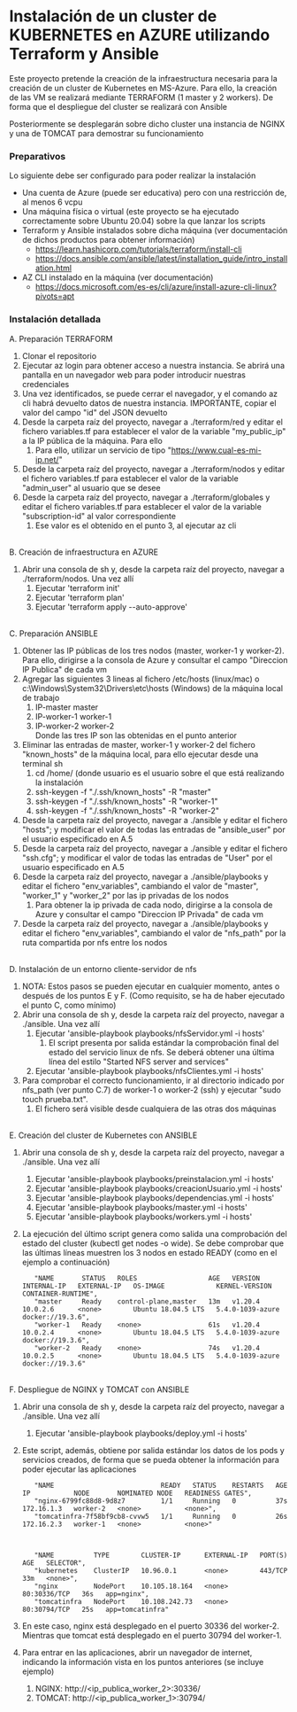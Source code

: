 # Instalación de un cluster de KUBERNETES en AZURE utilizando Terraform y Ansible

Este proyecto pretende la creación de la infraestructura necesaria para la creación de un cluster de Kubernetes en MS-Azure.
Para ello, la creación de las VM se realizará mediante TERRAFORM (1 master y 2 workers). De forma que el despliegue del cluster se realizará con Ansible

Posteriormente se desplegarán sobre dicho cluster una instancia de NGINX y una de TOMCAT para demostrar su funcionamiento


### Preparativos

Lo siguiente debe ser configurado para poder realizar la instalación

* Una cuenta de Azure (puede ser educativa) pero con una restricción de, al menos 6 vcpu
* Una máquina física o virtual (este proyecto se ha ejecutado correctamente sobre Ubuntu 20.04) sobre la que lanzar los scripts
* Terraform y Ansible instalados sobre dicha máquina (ver documentación de dichos productos para obtener información)
    * https://learn.hashicorp.com/tutorials/terraform/install-cli
    * https://docs.ansible.com/ansible/latest/installation_guide/intro_installation.html
* AZ CLI instalado en la máquina (ver documentación)
    * https://docs.microsoft.com/es-es/cli/azure/install-azure-cli-linux?pivots=apt



### Instalación detallada

A. Preparación TERRAFORM

  1. Clonar el repositorio
  2. Ejecutar az login para obtener acceso a nuestra instancia. Se abrirá una pantalla en un navegador web para poder introducir nuestras credenciales
  3. Una vez identificados, se puede cerrar el navegador, y el comando az cli habrá devuelto datos de nuestra instancia. IMPORTANTE, copiar el valor del campo "id" del JSON devuelto
  4. Desde la carpeta raíz del proyecto, navegar a ./terraform/red y editar el fichero variables.tf para establecer el valor de la variable "my_public_ip" a la IP pública de la máquina. Para ello
      1. Para ello, utilizar un servicio de tipo "https://www.cual-es-mi-ip.net/"
  5. Desde la carpeta raíz del proyecto, navegar a ./terraform/nodos y editar el fichero variables.tf para establecer el valor de la variable "admin_user" al usuario que se desee
  6. Desde la carpeta raíz del proyecto, navegar a ./terraform/globales y editar el fichero variables.tf para establecer el valor de la variable "subscription-id" al valor correspondiente
      1. Ese valor es el obtenido en el punto 3, al ejecutar az cli

<br/>
B. Creación de infraestructura en AZURE

  1. Abrir una consola de sh y, desde la carpeta raíz del proyecto, navegar a ./terraform/nodos. Una vez allí
      1. Ejecutar 'terraform init' 
      2. Ejecutar 'terraform plan'
      3. Ejecutar 'terraform apply --auto-approve'

<br/>
C. Preparación ANSIBLE
 
  1. Obtener las IP públicas de los tres nodos (master, worker-1 y worker-2). Para ello, dirigirse a la consola de Azure y consultar el campo "Direccion IP Publica" de cada vm
  2. Agregar las siguientes 3 lineas al fichero /etc/hosts (linux/mac) o c:\Windows\System32\Drivers\etc\hosts (Windows) de la máquina local de trabajo
      1. IP-master   	master
      2. IP-worker-1   worker-1
      3. IP-worker-2  	worker-2
     <br/>Donde las tres IP son las obtenidas en el punto anterior
  3. Eliminar las entradas de master, worker-1 y worker-2 del fichero "known_hosts" de la máquina local, para ello ejecutar desde una terminal sh
      1. cd /home/<usuario> (donde usuario es el usuario sobre el que está realizando la instalación
      1. ssh-keygen -f "./.ssh/known_hosts" -R "master" 
      2. ssh-keygen -f "./.ssh/known_hosts" -R "worker-1" 
      3. ssh-keygen -f "./.ssh/known_hosts" -R "worker-2" 
  4. Desde la carpeta raíz del proyecto, navegar a ./ansible y editar el fichero "hosts"; y modificar el valor de todas las entradas de "ansible_user" por el usuario especificado en A.5
  5. Desde la carpeta raíz del proyecto, navegar a ./ansible y editar el fichero "ssh.cfg"; y modificar el valor de todas las entradas de "User" por el usuario especificado en A.5
  6. Desde la carpeta raíz del proyecto, navegar a ./ansible/playbooks y editar el fichero "env_variables", cambiando el valor de  "master", "worker_1" y "worker_2" por las ip privadas de los nodos
      1. Para obtener la ip privada de cada nodo, dirigirse a la consola de Azure y consultar el campo "Direccion IP Privada" de cada vm
  7. Desde la carpeta raíz del proyecto, navegar a ./ansible/playbooks y editar el fichero "env_variables", cambiando el valor de  "nfs_path" por la ruta compartida por nfs entre los nodos
      
 
<br/> 
D. Instalación de un entorno cliente-servidor de nfs

   1. NOTA: Estos pasos se pueden ejecutar en cualquier momento, antes o después de los puntos E y F. (Como requisito, se ha de haber ejecutado el punto C, como mínimo)
   2. Abrir una consola de sh y, desde la carpeta raíz del proyecto, navegar a ./ansible. Una vez allí
       1. Ejecutar 'ansible-playbook playbooks/nfsServidor.yml -i hosts'
           1. El script presenta por salida estándar la comprobación final del estado del servicio linux de nfs. Se deberá obtener una última línea del estilo "Started NFS server and services"
       2. Ejecutar 'ansible-playbook playbooks/nfsClientes.yml -i hosts'
   3. Para comprobar el correcto funcionamiento, ir al directorio indicado por nfs_path (ver punto C.7) de worker-1 o worker-2 (ssh) y ejecutar "sudo touch prueba.txt". 
       1. El fichero será visible desde cualquiera de las otras dos máquinas
 
<br/>      
E. Creación del cluster de Kubernetes con ANSIBLE

  1. Abrir una consola de sh y, desde la carpeta raíz del proyecto, navegar a ./ansible. Una vez allí
      1. Ejecutar 'ansible-playbook playbooks/preinstalacion.yml -i hosts' 
      2. Ejecutar 'ansible-playbook playbooks/creacionUsuario.yml -i hosts'
      3. Ejecutar 'ansible-playbook playbooks/dependencias.yml -i hosts'
      4. Ejecutar 'ansible-playbook playbooks/master.yml -i hosts'
      5. Ejecutar 'ansible-playbook playbooks/workers.yml -i hosts'
  2. La ejecución del último script genera como salida una comprobación del estado del cluster (kubectl get nodes -o wide). Se debe comprobar que las últimas líneas muestren los 3 nodos en estado READY (como en el ejemplo a continuación)

            "NAME       STATUS   ROLES                  AGE   VERSION   INTERNAL-IP   EXTERNAL-IP   OS-IMAGE             KERNEL-VERSION     CONTAINER-RUNTIME",
            "master     Ready    control-plane,master   13m   v1.20.4   10.0.2.6      <none>        Ubuntu 18.04.5 LTS   5.4.0-1039-azure   docker://19.3.6",
            "worker-1   Ready    <none>                 61s   v1.20.4   10.0.2.4      <none>        Ubuntu 18.04.5 LTS   5.4.0-1039-azure   docker://19.3.6",
            "worker-2   Ready    <none>                 74s   v1.20.4   10.0.2.5      <none>        Ubuntu 18.04.5 LTS   5.4.0-1039-azure   docker://19.3.6"

<br/>
F. Despliegue de NGINX y TOMCAT con ANSIBLE

  1. Abrir una consola de sh y, desde la carpeta raíz del proyecto, navegar a ./ansible. Una vez allí
      1. Ejecutar 'ansible-playbook playbooks/deploy.yml -i hosts' 
  2. Este script, además, obtiene por salida estándar los datos de los pods y servicios creados, de forma que se pueda obtener la información para poder ejecutar las aplicaciones
  
            "NAME                           READY   STATUS    RESTARTS   AGE   IP           NODE       NOMINATED NODE   READINESS GATES",
            "nginx-6799fc88d8-9d8z7         1/1     Running   0          37s   172.16.1.3   worker-2   <none>           <none>",
            "tomcatinfra-7f58bf9cb8-cvvw5   1/1     Running   0          26s   172.16.2.3   worker-1   <none>           <none>"



            "NAME          TYPE        CLUSTER-IP      EXTERNAL-IP   PORT(S)        AGE   SELECTOR",
            "kubernetes    ClusterIP   10.96.0.1       <none>        443/TCP        33m   <none>",
            "nginx         NodePort    10.105.18.164   <none>        80:30336/TCP   36s   app=nginx",
            "tomcatinfra   NodePort    10.108.242.73   <none>        80:30794/TCP   25s   app=tomcatinfra"

   3. En este caso, nginx está desplegado en el puerto 30336 del worker-2. Mientras que tomcat está desplegado en el puerto 30794 del worker-1.
   4. Para entrar en las aplicaciones, abrir un navegador de internet, indicando la información vista en los puntos anteriores (se incluye ejemplo)
       1. NGINX: http://<ip_publica_worker_2>:30336/
       2. TOMCAT: http://<ip_publica_worker_1>:30794/


